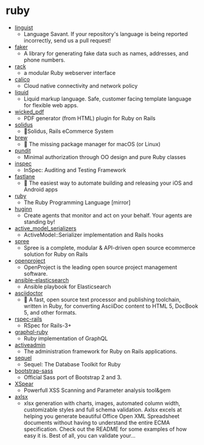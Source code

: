 # ruby
- [linguist](https://github.com/github/linguist)
  - Language Savant. If your repository's language is being reported incorrectly, send us a pull request!
- [faker](https://github.com/faker-ruby/faker)
  - A library for generating fake data such as names, addresses, and phone numbers.
- [rack](https://github.com/rack/rack)
  - a modular Ruby webserver interface
- [calico](https://github.com/projectcalico/calico)
  - Cloud native connectivity and network policy
- [liquid](https://github.com/Shopify/liquid)
  - Liquid markup language. Safe, customer facing template language for flexible web apps.
- [wicked_pdf](https://github.com/mileszs/wicked_pdf)
  - PDF generator (from HTML) plugin for Ruby on Rails
- [solidus](https://github.com/solidusio/solidus)
  - 🛒Solidus, Rails eCommerce System
- [brew](https://github.com/Homebrew/brew)
  - 🍺 The missing package manager for macOS (or Linux)
- [pundit](https://github.com/varvet/pundit)
  - Minimal authorization through OO design and pure Ruby classes
- [inspec](https://github.com/inspec/inspec)
  - InSpec: Auditing and Testing Framework
- [fastlane](https://github.com/fastlane/fastlane)
  - 🚀 The easiest way to automate building and releasing your iOS and Android apps
- [ruby](https://github.com/ruby/ruby)
  - The Ruby Programming Language [mirror]
- [huginn](https://github.com/huginn/huginn)
  - Create agents that monitor and act on your behalf. Your agents are standing by!
- [active_model_serializers](https://github.com/rails-api/active_model_serializers)
  - ActiveModel::Serializer implementation and Rails hooks
- [spree](https://github.com/spree/spree)
  - Spree is a complete, modular & API-driven open source ecommerce solution for Ruby on Rails
- [openproject](https://github.com/opf/openproject)
  - OpenProject is the leading open source project management software.
- [ansible-elasticsearch](https://github.com/elastic/ansible-elasticsearch)
  - Ansible playbook for Elasticsearch
- [asciidoctor](https://github.com/asciidoctor/asciidoctor)
  - 💎 A fast, open source text processor and publishing toolchain, written in Ruby, for converting AsciiDoc content to HTML 5, DocBook 5, and other formats.
- [rspec-rails](https://github.com/rspec/rspec-rails)
  - RSpec for Rails-3+
- [graphql-ruby](https://github.com/rmosolgo/graphql-ruby)
  - Ruby implementation of GraphQL
- [activeadmin](https://github.com/activeadmin/activeadmin)
  - The administration framework for Ruby on Rails applications.
- [sequel](https://github.com/jeremyevans/sequel)
  - Sequel: The Database Toolkit for Ruby
- [bootstrap-sass](https://github.com/twbs/bootstrap-sass)
  - Official Sass port of Bootstrap 2 and 3.
- [XSpear](https://github.com/hahwul/XSpear)
  - Powerfull XSS Scanning and Parameter analysis tool&gem
- [axlsx](https://github.com/randym/axlsx)
  - xlsx generation with charts, images, automated column width, customizable styles and full schema validation. Axlsx excels at helping you generate beautiful Office Open XML Spreadsheet documents without having to understand the entire ECMA specification. Check out the README for some examples of how easy it is. Best of all, you can validate your…
